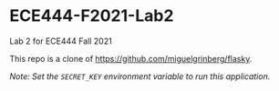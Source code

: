 # ECE444-F2021-Lab2
Lab 2 for ECE444 Fall 2021

This repo is a clone of https://github.com/miguelgrinberg/flasky.


*Note: Set the `SECRET_KEY` environment variable to run this application.*